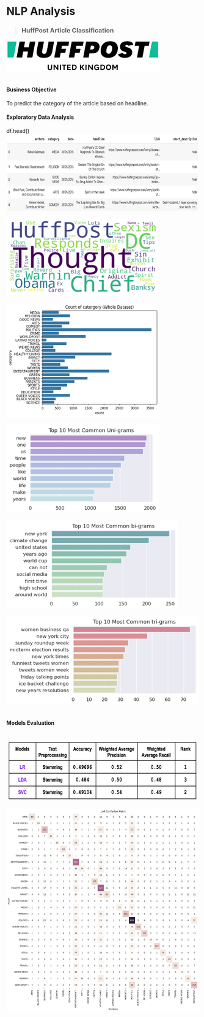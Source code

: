 # NLP Analysis
>### HuffPost Article Classification <br />
<img src="https://github.com/chloecode86/NLP-Analysis--Financial-News/blob/main/image/HuffPost.jpeg" width="400" height="80"> <br /> 
<br /> 

#### Business Objective
To predict the category of the article based on headline.
<br /> 

#### Exploratory Data Analysis

df.head() <br />
<img src="https://github.com/chloecode86/NLP-Analysis--Financial-News/blob/main/image/df.head.png" width="800" height="200"> <br /> 
<br />
<img src="https://github.com/chloecode86/NLP-Analysis--Financial-News/blob/main/image/WordCloud.png" width="400" height="200"> <br /> 
<br /> 
<img src="https://github.com/chloecode86/NLP-Analysis--Financial-News/blob/main/image/Count_of_category.png" width="400" height="300"> <br /> 
<br /> 
<img src="https://github.com/chloecode86/NLP-Analysis--Financial-News/blob/main/image/Top_10_Unigrams.png" width="400" height="230"> <br /> 
<br /> 
<img src="https://github.com/chloecode86/NLP-Analysis--Financial-News/blob/main/image/Top_10_Bigrams.png" width="450" height="230"> <br /> 
<br /> 
<img src="https://github.com/chloecode86/NLP-Analysis--Financial-News/blob/main/image/Top_10_Trigrams.png" width="510" height="230"> <br /> 
<br /> 

#### Models Evaluation
<br /> 
<img src="https://github.com/chloecode86/NLP-Analysis--Financial-News/blob/main/image/Models_comparison.png" width="650" height="160"> <br /> 
<br /> 
<img src="https://github.com/chloecode86/NLP-Analysis--Financial-News/blob/main/image/Confusion_matrix_LR.png" width="650" height="530"> <br /> 
<br /> 
